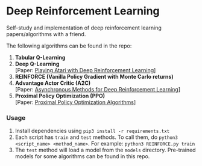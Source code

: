 # Deep Reinforcement Learning
Self-study and implementation of deep reinforcement learning papers/algorithms with a friend.

The following algorithms can be found in the repo:

1. **Tabular Q-Learning**
2. **Deep Q-Learning**  
[Paper: [Playing Atari with Deep Reinforcement Learning](https://www.cs.toronto.edu/~vmnih/docs/dqn.pdf)]
3. **REINFORCE (Vanilla Policy Gradient with Monte Carlo returns)**
4. **Advantage Actor Critic (A2C)**  
[Paper: [Asynchronous Methods for Deep Reinforcement Learning](https://arxiv.org/pdf/1602.01783.pdf)]
5. **Proximal Policy Optimization (PPO)**  
[Paper: [Proximal Policy Optimization Algorithms](https://arxiv.org/pdf/1707.06347.pdf)]

### Usage
1. Install dependencies using `pip3 install -r requirements.txt`
2. Each script has `train` and `test` methods. To call them, do
`python3 <script_name> <method_name>`. For example: `python3 REINFORCE.py train`
3. The `test` method will load a model from the `models` directory. Pre-trained models 
for some algorithms can be found in this repo.